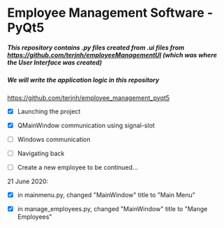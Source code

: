 # Employee Management Software - PyQt5

##### This repository contains .py files created from .ui files from https://github.com/terjnh/employeeManagementUI (which was where the User Interface was created)

##### We will write the application logic in this repository
https://github.com/terjnh/employee_management_pyqt5

- [X] Launching the project
- [X] QMainWindow communication using signal-slot
- [ ] Windows communication
- [ ] Navigating back
- [ ] Create a new employee
to be continued...


21 June 2020:
- [X] in mainmenu.py, changed "MainWindow" title to "Main Menu"
- [X] in manage_employees.py, changed "MainWindow" title to "Mange Employees"





